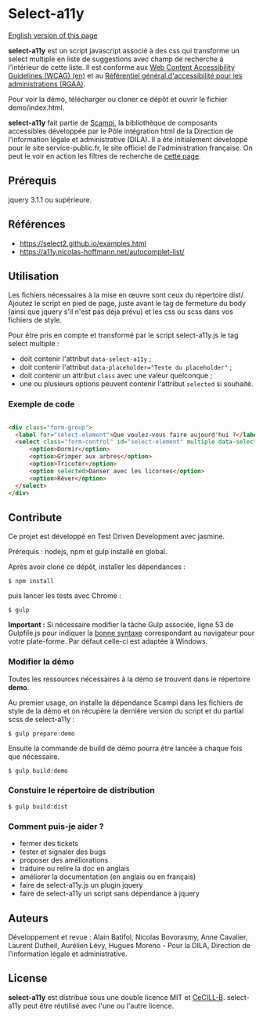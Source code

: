 # Select-a11y

[English version of this page](readme-en.md)

**select-a11y** est un script javascript associé à des css qui transforme un select multiple en liste de suggestions avec champ de recherche à l'intérieur de cette liste. Il est conforme aux [Web Content Accessibility Guidelines (WCAG) (en)](https://www.w3.org/WAI/intro/wcag) et au [Référentiel général d'accessibilité pour les administrations (RGAA)](https://references.modernisation.gouv.fr/rgaa-accessibilite/).

Pour voir la démo, télécharger ou cloner ce dépôt et ouvrir le fichier demo/index.html.

**select-a11y** fait partie de [Scampi](https://gitlab.com/pidila/scampi), la bibliothèque de composants accessibles développée par le Pôle intégration html de la Direction de l'information légale et administrative (DILA). Il a été initialement développé pour le site service-public.fr, le site officiel de l'administration française. On peut le voir en action les filtres de recherche de [cette page](https://www.service-public.fr/demarches-silence-vaut-accord/recherche).

## Prérequis

jquery 3.1.1 ou supérieure.

## Références

- https://select2.github.io/examples.html
- https://a11y.nicolas-hoffmann.net/autocomplet-list/

## Utilisation 

Les fichiers nécessaires à la mise en œuvre sont ceux du répertoire dist/. Ajoutez le script en pied de page, juste avant le tag de fermeture du body (ainsi que jquery s'il n'est pas déjà prévu) et les css ou scss dans vos fichiers de style.

Pour être pris en compte et transformé par le script select-a11y.js le tag select multiple :

- doit contenir l'attribut ```data-select-a11y``` ;
- doit contenir l'attribut ```data-placeholder="Texte du placeholder"``` ;
- doit contenir un attribut ```class``` avec une valeur quelconque ;
- une ou plusieurs options peuvent contenir l'attribut ```selected``` si souhaité.

### Exemple de code

```html 

<div class="form-group">
  <label for="select-element">Que voulez-vous faire aujourd'hui ?</label>
  <select class="form-control" id="select-element" multiple data-select-a11y data-placeholder="Chercher dans la liste">
      <option>Dormir</option>
      <option>Grimper aux arbres</option>
      <option>Tricoter</option>
      <option selected>Danser avec les licornes</option>
      <option>Rêver</option>
  </select>
</div>

```

## Contribute

Ce projet est développé en Test Driven Development avec jasmine.

Prérequis : nodejs, npm et gulp installé en global.

Après avoir cloné ce dépôt, installer les dépendances :

```
$ npm install
```

puis lancer les tests avec Chrome :

```
$ gulp
```

**Important :** Si nécessaire modifier la tâche Gulp associée, ligne 53 de Gulpfile.js pour indiquer la [bonne syntaxe](https://www.npmjs.com/package/opn#user-content-app) correspondant au navigateur pour votre plate-forme. Par défaut celle-ci est adaptée à Windows. 

### Modifier la démo

Toutes les ressources nécessaires à la démo se trouvent dans le répertoire **demo**.

Au premier usage, on installe la dépendance Scampi dans les fichiers de style de la démo et on récupère la dernière version du script et du partial scss de select-a11y :

```
$ gulp prepare:demo
```

Ensuite la commande de build de démo pourra être lancée à chaque fois que nécessaire.

```
$ gulp build:demo
```

### Constuire le répertoire de distribution

```
$ gulp build:dist
```

### Comment puis-je aider ?

- fermer des tickets
- tester et signaler des bugs
- proposer des améliorations
- traduire ou relire la doc en anglais
- améliorer la documentation (en anglais ou en français)
- faire de select-a11y.js un plugin jquery 
- faire de select-a11y un script sans dépendance à jquery

## Auteurs

Développement et revue : Alain Batifol, Nicolas Bovorasmy, Anne Cavalier, Laurent Dutheil, Aurélien Lévy, Hugues Moreno - Pour la DILA, Direction de l'information légale et administrative.

## License

**select-a11y** est distribué sous une double licence MIT et [CeCILL-B](http://www.cecill.info/licences/Licence_CeCILL-B_V1-fr.html). select-a11y peut être réutilisé avec l'une ou l'autre licence.

